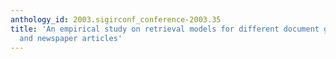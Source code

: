 ```yaml
---
anthology_id: 2003.sigirconf_conference-2003.35
title: 'An empirical study on retrieval models for different document genres: patents
  and newspaper articles'
---
```

